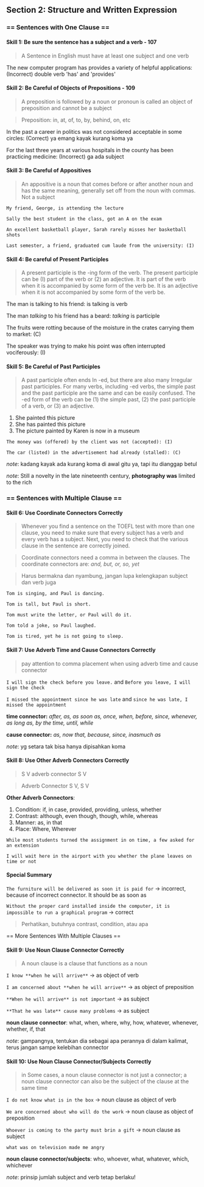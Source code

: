 ## Section 2: Structure and Written Expression

### == Sentences with One Clause ==

#### Skill 1: Be sure the sentence has a subject and a verb - 107

> A Sentence in English must have at least one subject and one verb

The new computer program has provides a variety of helpful applications: (Incorrect) double verb 'has' and 'provides'

#### Skill 2: Be Careful of Objects of Prepositions - 109

> A preposition is followed by a noun or pronoun is called an object of preposition and cannot be a subject

> Preposition: in, at, of, to, by, behind, on, etc

In the past a career in politics was not considered acceptable in some circles: (Correct) ya emang kayak kurang koma ya

For the last three years at various hospitals in the county has been practicing medicine: (Incorrect) ga ada subject

#### Skill 3: Be Careful of Appositives

> An appositive is a noun that comes before or after another noun and has the same meaning, generally set off from the noun with commas. Not a subject

`My friend, George, is attending the lecture`

`Sally the best student in the class, got an A on the exam`

`An excellent basketball player, Sarah rarely misses her basketball shots`

``` Last semester, a friend, graduated cum laude from the university: (I) ```

#### Skill 4: Be careful of Present Participles

> A present participle is the -ing form of the verb. The present participle can be (I) part of the
verb or (2) an adjective. It is part of the verb when it is accompanied by some form of the verb
be. It is an adjective when it is not accompanied by some form of the verb be.

The man is talking to his friend: is talking is verb

The man *talking* to his friend has a beard: *talking* is participle

The fruits were rotting because of the moisture in the crates carrying them to market: (C)

The speaker was trying to make his point was often interrupted vociferously: (I)

#### Skill 5: Be Careful of Past Participles
> A past participle often ends In -ed, but there are also many Irregular past participles. For many
verbs, including -ed verbs, the simple past and the past participle are the same and can be easily
confused. The -ed form of the verb can be (1) the simple past, (2) the past participle of a
verb, or (3) an adjective.
1. She painted this picture
2. She has painted this picture
3. The picture painted by Karen is now in a museum

`The money was (offered) by the client was not (accepted): (I)`

`The car (listed) in the advertisement had already (stalled): (C)`

_note_: kadang kayak ada kurang koma di awal gitu ya, tapi itu dianggap betul

_note_: Still a novelty in the late nineteenth century, **photography was** limited to the rich

### == Sentences with Multiple Clause ==

#### Skill 6: Use Coordinate Connectors Correctly

> Whenever you find a sentence on the TOEFL test with more than one clause, you need to make sure that every subject has a verb and every verb has a subject.
> Next, you need to check that the various clause in the sentence are correctly joined.

> Coordinate connectors need a comma in between the clauses.
> The coordinate connectors are: _and, but, or, so, yet_

> Harus bermakna dan nyambung, jangan lupa kelengkapan subject dan verb juga

`Tom is singing, and Paul is dancing.`

`Tom is tall, but Paul is short.`

`Tom must write the letter, or Paul will do it.`

`Tom told a joke, so Paul laughed.`

 `Tom is tired, yet he is not going to sleep.`

#### Skill 7: Use Adverb Time and Cause Connectors Correctly

> pay attention to comma placement when using adverb time and cause connector

`I will sign the check before you leave.` and `Before you leave, I will sign the check`

`I missed the appointment since he was late` and `since he was late, I missed the appointment`

**time connector:** _after, as, as soon as, once, when, before, since, whenever, as long as, by the time, until, while_

**cause connector:** _as, now that, because, since, inasmuch as_

_note_: yg setara tak bisa hanya dipisahkan koma

#### Skill 8: Use Other Adverb Connectors Correctly

> S V adverb connector S V

> Adverb Connector S V, S V

**Other Adverb Connectors**:
1. Condition: if, in case, provided, providing, unless, whether
2. Contrast: although, even though, though, while, whereas
3. Manner: as, in that
4. Place: Where, Wherever

`While most students turned the assignment in on time, a few asked for an extension`

`I will wait here in the airport with you whether the plane leaves on time or not`

#### Special Summary

`The furniture will be delivered as soon it is paid for` -> incorrect, because of incorrect connector. It should be as soon as

`Without the proper card installed inside the computer, it is impossible to run a graphical program` -> correct

> Perhatikan, butuhnya contrast, condition, atau apa

== More Sentences With Multiple Clauses ==

#### Skill 9: Use Noun Clause Connector Correctly

> A noun clause is a clause that functions as a noun

`I know **when he will arrive**` -> as object of verb

`I am concerned about **when he will arrive**` -> as object of preposition

`**When he will arrive** is not important` -> as subject

`**That he was late** cause many problems` -> as subject

**noun clause connector**: what, when, where, why, how, whatever, whenever, whether, if, that

_note_: gampangnya, tentukan dia sebagai apa perannya di dalam kalimat, terus jangan sampe kelebihan connector

#### Skill 10: Use Noun Clause Connector/Subjects Correctly

> in Some cases, a noun clause connector is not just a connector; a noun clause connector can also be the subject of the clause at the same time

`I do not know what is in the box` -> noun clause as object of verb

`We are concerned about who will do the work` -> noun clause as object of preposition

`Whoever is coming to the party must brin a gift` -> noun clause as subject

`what was on television made me angry`

**noun clause connector/subjects**: who, whoever, what, whatever, which, whichever

_note_: prinsip jumlah subject and verb tetap berlaku!



